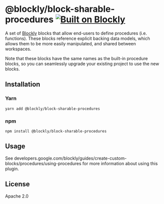 # @blockly/block-sharable-procedures [![Built on Blockly](https://tinyurl.com/built-on-blockly)](https://github.com/google/blockly)

A set of [Blockly](https://www.npmjs.com/package/blockly) blocks that allow
end-users to define procedures (i.e. functions). These blocks reference explicit
backing data models, which allows them to be more easily manipulated, and shared
between workspaces.

Note that these blocks have the same names as the built-in procedure blocks, so
you can seamlessly upgrade your existing project to use the new blocks.

## Installation

### Yarn
```
yarn add @blockly/block-sharable-procedures
```

### npm
```
npm install @blockly/block-sharable-procedures
```

## Usage

See developers.google.com/blockly/guides/create-custom-blocks/procedures/using-procedures for more information about using this plugin.

## License
Apache 2.0
